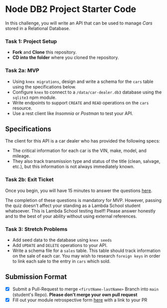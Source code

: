 # Node DB2 Project Starter Code

In this challenge, you will write an API that can be used to manage _Cars_ stored in a Relational Database.

### Task 1: Project Setup

- **Fork** and **Clone** this repository.
- **CD into the folder** where you cloned the repository.

### Task 2a: MVP

- Using `knex migrations`, design and write a schema for the `cars` table using the specifications below.
- Configure `knex` to connect to a `/data/car-dealer.db3` database using the `sqlite3` npm module.
- Write endpoints to support `CREATE` and `READ` operations on the `cars` resource.
- Use a rest client like _Insomnia_ or _Postman_ to test your API.

## Specifications

The client for this API is a car dealer who has provided the following specs:

- The critical information for each car is the VIN, make, model, and mileage.
- They also track transmission type and status of the title (clean, salvage, etc.), but this information is not always immediately known.

### Task 2b: Exit Ticket

Once you begin, you will have 15 minutes to answer the questions [here](https://app.codesignal.com/public-test/iKFmA8AEqKdTjeK8j/gqLkuwLFDHAdrH).

The completion of these questions is mandatory for MVP. However, passing the quiz doesn't affect your standing as a Lambda School student whatsoever. This is Lambda School testing itself! Please answer honestly and to the best of your ability without using external references.

### Task 3: Stretch Problems

- Add seed data to the database using `knex seeds`
- Add `UPDATE` and `DELETE` operations to your API.
- Write a schema file for a `sales` table. This table should track information on the sale of each car. You may wish to research `foreign keys` in order to link each sale to the entry in `cars` which sold.

## Submission Format

- [x] Submit a Pull-Request to merge `<firstName-lastName>` Branch into `main` (student's Repo). **Please don't merge your own pull request**
- [x] Fill out your module retrospective form [here](https://forms.lambdaschool.com/module-retrospective) with a link to your PR
